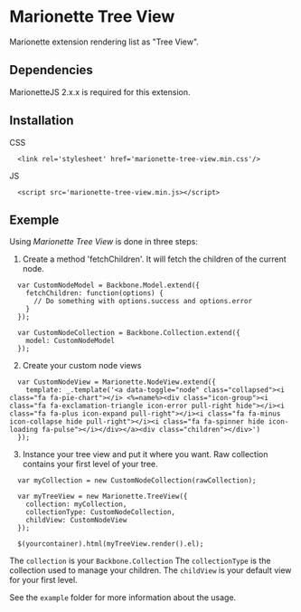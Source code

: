 # Marionette Tree View

Marionette extension rendering list as "Tree View".

## Dependencies

MarionetteJS 2.x.x is required for this extension.

## Installation

CSS
```
  <link rel='stylesheet' href='marionette-tree-view.min.css'/>
```
JS
```
  <script src='marionette-tree-view.min.js></script>
```

## Exemple

Using *Marionette Tree View* is done in three steps:

1. Create a method 'fetchChildren'. It will fetch the children of the current node.

```
  var CustomNodeModel = Backbone.Model.extend({
    fetchChildren: function(options) {
      // Do something with options.success and options.error
    }
  });

  var CustomNodeCollection = Backbone.Collection.extend({
    model: CustomNodeModel
  });
```

2. Create your custom node views

```
  var CustomNodeView = Marionette.NodeView.extend({
    template: _.template('<a data-toggle="node" class="collapsed"><i class="fa fa-pie-chart"></i> <%=name%><div class="icon-group"><i class="fa fa-exclamation-triangle icon-error pull-right hide"></i><i class="fa fa-plus icon-expand pull-right"></i><i class="fa fa-minus icon-collapse hide pull-right"></i><i class="fa fa-spinner hide icon-loading fa-pulse"></i></div></a><div class="children"></div>')
  });
```

3. Instance your tree view and put it where you want. Raw collection contains your first level of your tree.

```
  var myCollection = new CustomNodeCollection(rawCollection);

  var myTreeView = new Marionette.TreeView({
    collection: myCollection,
    collectionType: CustomNodeCollection,
    childView: CustomNodeView
  });

  $(yourcontainer).html(myTreeView.render().el);
```

The `collection` is your `Backbone.Collection`
The `collectionType` is the collection used to manage your children.
The `childView` is your default view for your first level.


See the `example` folder for more information about the usage.